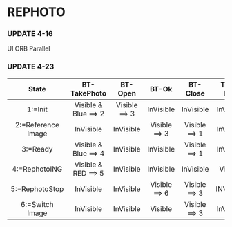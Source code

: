 # REPHOTO
### UPDATE 4-16
UI
ORB Parallel
### UPDATE 4-23
|State				|BT-TakePhoto		 |BT-Open	   |BT-Ok		 |BT-Close     |Text-Info|Text-Save|Text-Image|
|:-----------------:|:------------------:|:-----------:|:-----------:|:-----------:|:-------:|:-------:|:--------:|
|1:=Init			|Visible & Blue	==> 2|Visible ==> 3|InVisible	 |InVisible	   |InVisible|InVisible|InVisible |
|2:=Reference Image	|InVisible			 |InVisible    |Visible	==> 3|Visible ==> 1|InVisible|Visible  |InVisible |
|3:=Ready			|Visible & Blue	==> 4|InVisible    |InVisible	 |Visible ==> 1|InVisible|InVisible|InVisible |
|4:=RephotoING		|Visible & RED	==> 5|InVisible    |InVisible	 |InVisible	   |Visible	 |InVisible|InVisible |
|5:=RephotoStop		|InVisible			 |InVisible    |Visible	==> 6|Visible ==> 3|INVisible|InVisible|InVisible |
|6:=Switch Image	|InVisible			 |InVisible    |Visible		 |Visible ==> 3|InVisible|InVisible|Visible	  |
